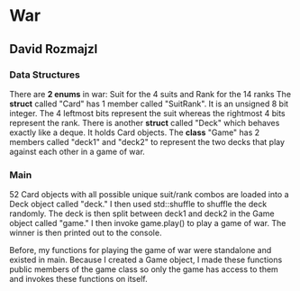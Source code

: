 # War
## David Rozmajzl

### Data Structures
There are **2 enums** in war: Suit for the 4 suits and Rank for the 14 ranks
The **struct** called "Card" has 1 member called "SuitRank". It is an unsigned 8 bit integer. The 4 leftmost bits
represent the suit whereas the rightmost 4 bits represent the rank.
There is another **struct** called "Deck" which behaves exactly like a deque. It holds Card objects.
The **class** "Game" has 2 members called "deck1" and "deck2" to represent the two decks that play against each other
in a game of war.

### Main
52 Card objects with all possible unique suit/rank combos are loaded into a Deck object called "deck." I then
used std::shuffle to shuffle the deck randomly. The deck is then split between deck1 and deck2 in the Game object
called "game." I then invoke game.play() to play a game of war. The winner is then printed out to the console.

Before, my functions for playing the game of war were standalone and existed in main. Because I created a Game object,
I made these functions public members of the game class so only the game has access to them and invokes these
functions on itself.